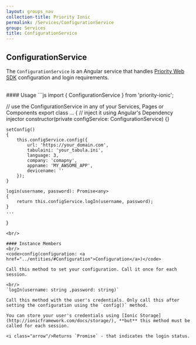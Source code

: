```yaml
---
layout: groups_nav
collection-title: Priority Ionic
permalink: /Services/ConfigurationService
group: Services
title: ConfigurationService
---
```


<a class="anchor-link" name="ConfigurationService"></a>
## ConfigurationService
The `ConfigurationService` is an Angular service that handles [Priority Web SDK](/api) configuration and login requirements.

<br/>
#### Usage
```js
import { ConfigurationService } from 'priority-ionic';

// use the ConfigurationService in any of your Services, Pages or Components
export class ...
{
    // inject it using Angular's Dependency injector
    constructor(private configService: ConfigurationService) {} 

    setConfig()
    {
        this.configService.config({
            url: 'https://your_domain.com',
            tabulaini: 'your_tabula.ini',
            language: 3,
            company: 'comapny',
            appname: 'MY_AWSOME_APP',
            devicename: ''
        });
    }

    login(username, password): Promise<any>
    {
        return this.configService.logIn(username, password);
    }
    ...
}
```
<br/>

#### Instance Members
<br/>
<code>config(configuration: <a href="../entities/#Configuration">Configuration</a>)</code>

Call this method to set your configuration. Call it once for each session.

<br/>
`logIn(username: string ,password: string)`

Call this method with the user's credentials. Only call this after setting the configuration using the `config()` method.

You can store your user's credentials using [Ionic Storage](http://ionicframework.com/docs/storage/), **but** this method must be called for each session.

<i class="arrow"/>Returns `Promise` - that indicates the login status.